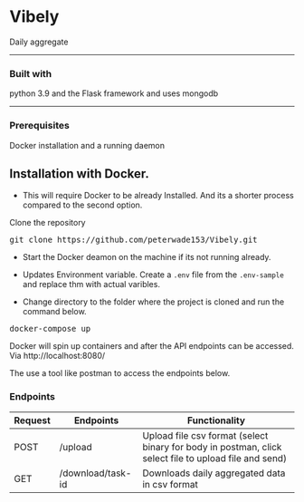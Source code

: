 # Vibely
Daily aggregate

---

###  Built with
python 3.9 and the Flask framework and uses mongodb

---
### Prerequisites
Docker installation and a running daemon


## Installation with Docker.
- This will require Docker to be already Installed. And its a shorter process compared to the second option.

Clone the repository
<pre>
git clone https://github.com/peterwade153/Vibely.git
</pre>

- Start the Docker deamon on the machine if its not running already. 

- Updates Environment variable. Create a `.env` file from the `.env-sample` and replace thm with actual varibles.

- Change directory to the folder where the project is cloned and run the command below.

<pre>
docker-compose up
</pre>

Docker will spin up containers and after the API endpoints can be accessed. Via http://localhost:8080/

The use a tool like postman to access the endpoints below.
### Endpoints

Request |       Endpoints                 |       Functionality
--------|---------------------------------|--------------------------------
POST    |  /upload                        |        Upload file csv format (select binary for body in postman, click select file to upload file and send)
GET     |  /download/task-id              |        Downloads daily aggregated data in csv format
